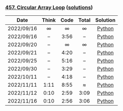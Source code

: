 ### [457. Circular Array Loop](https://leetcode.com/problems/circular-array-loop/) ([solutions](https://github.com/jxcrw/pazuru/blob/main/leetcode/457.%20Circular%20Array%20Loop))

|    Date    | Think | Code | Total |                                                               Solution                                                               |
|:----------:|:-----:|:----:|:-----:|:------------------------------------------------------------------------------------------------------------------------------------:|
| 2022/09/16 |   ∞   |  ∞   |   ∞   |      [Python](https://github.com/jxcrw/pazuru/blob/main/leetcode/457.%20Circular%20Array%20Loop/circular_array_loop.py)       |
| 2022/09/16 |   –   | 3:56 |   –   | [Python](https://github.com/jxcrw/pazuru/blob/main/leetcode/457.%20Circular%20Array%20Loop/circular_array_loop_2022-09-16.py) |
| 2022/09/20 |   –   |  ∞   |   ∞   | [Python](https://github.com/jxcrw/pazuru/blob/main/leetcode/457.%20Circular%20Array%20Loop/circular_array_loop_2022-09-20.py) |
| 2022/09/21 |   –   | 4:20 |   –   | [Python](https://github.com/jxcrw/pazuru/blob/main/leetcode/457.%20Circular%20Array%20Loop/circular_array_loop_2022-09-21.py) |
| 2022/09/25 |   –   | 5:16 |   –   | [Python](https://github.com/jxcrw/pazuru/blob/main/leetcode/457.%20Circular%20Array%20Loop/circular_array_loop_2022-09-25.py) |
| 2022/09/30 |   –   | 3:29 |   –   | [Python](https://github.com/jxcrw/pazuru/blob/main/leetcode/457.%20Circular%20Array%20Loop/circular_array_loop_2022-09-30.py) |
| 2022/10/11 |   –   | 4:18 |   –   | [Python](https://github.com/jxcrw/pazuru/blob/main/leetcode/457.%20Circular%20Array%20Loop/circular_array_loop_2022-10-11.py) |
| 2022/11/11 | 1:11  | 8:55 |   ≈   | [Python](https://github.com/jxcrw/pazuru/blob/main/leetcode/457.%20Circular%20Array%20Loop/circular_array_loop_2022-11-11.py) |
| 2022/11/12 | 0:10  | 2:59 | 3:09  | [Python](https://github.com/jxcrw/pazuru/blob/main/leetcode/457.%20Circular%20Array%20Loop/circular_array_loop_2022-11-12.py) |
| 2022/11/16 | 0:10  | 2:56 | 3:06  | [Python](https://github.com/jxcrw/pazuru/blob/main/leetcode/457.%20Circular%20Array%20Loop/circular_array_loop_2022-11-16.py) |

